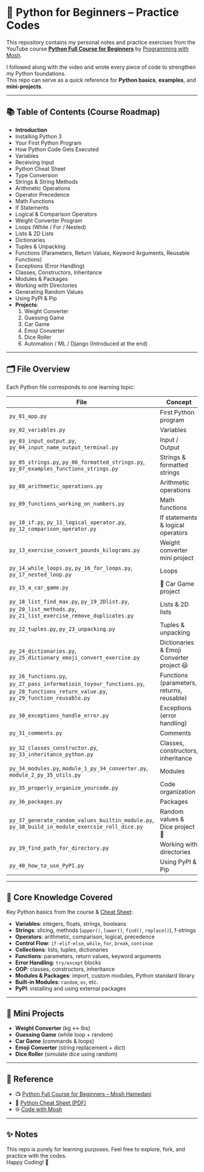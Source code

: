 # 🐍 Python for Beginners – Practice Codes

This repository contains my personal notes and practice exercises from the YouTube course **[Python Full Course for Beginners](https://www.youtube.com/watch?v=_uQrJ0TkZlc)** by [Programming with Mosh](https://www.youtube.com/user/programmingwithmosh).  

I followed along with the video and wrote every piece of code to strengthen my Python foundations.  
This repo can serve as a quick reference for **Python basics**, **examples**, and **mini-projects**.

---

## 📚 Table of Contents (Course Roadmap)

- **Introduction**
- Installing Python 3
- Your First Python Program
- How Python Code Gets Executed
- Variables
- Receiving Input
- Python Cheat Sheet
- Type Conversion
- Strings & String Methods
- Arithmetic Operations
- Operator Precedence
- Math Functions
- If Statements
- Logical & Comparison Operators
- Weight Converter Program
- Loops (While / For / Nested)
- Lists & 2D Lists
- Dictionaries
- Tuples & Unpacking
- Functions (Parameters, Return Values, Keyword Arguments, Reusable Functions)
- Exceptions (Error Handling)
- Classes, Constructors, Inheritance
- Modules & Packages
- Working with Directories
- Generating Random Values
- Using PyPI & Pip
- **Projects**:
  1. Weight Converter
  2. Guessing Game
  3. Car Game
  4. Emoji Converter
  5. Dice Roller
  6. Automation / ML / Django (Introduced at the end)

---

## 🗂 File Overview

Each Python file corresponds to one learning topic:

| File | Concept |
|------|---------|
| `py_01_app.py` | First Python program |
| `py_02_variables.py` | Variables |
| `py_03_input_output.py`, `py_04_input_name_output_terminal.py` | Input / Output |
| `py_05_strings.py`, `py_06_formatted_strings.py`, `py_07_examples_functions_strings.py` | Strings & formatted strings |
| `py_08_arithmetic_operations.py` | Arithmetic operations |
| `py_09_functions_working_on_numbers.py` | Math functions |
| `py_10_if.py`, `py_11_logical_operator.py`, `py_12_comparison_operator.py` | If statements & logical operators |
| `py_13_exercise_convert_pounds_kilograms.py` | Weight converter mini project |
| `py_14_while_loops.py`, `py_16_for_loops.py`, `py_17_nested_loop.py` | Loops |
| `py_15_a_car_game.py` | 🚗 Car Game project |
| `py_18_list_find_max.py`, `py_19_2Dlist.py`, `py_20_list_methods.py`, `py_21_list_exercise_remove_duplicates.py` | Lists & 2D lists |
| `py_22_tuples.py`, `py_23_unpacking.py` | Tuples & unpacking |
| `py_24_dictionaries.py`, `py_25_dictionary_emoji_convert_exercise.py` | Dictionaries & Emoji Converter project 😃 |
| `py_26_functions.py`, `py_27_pass_informatioin_toyour_functions.py`, `py_28_functions_return_value.py`, `py_29_function_reusable.py` | Functions (parameters, returns, reusable) |
| `py_30_exceptions_handle_error.py` | Exceptions (error handling) |
| `py_31_comments.py` | Comments |
| `py_32_classes_constructor.py`, `py_33_inheritance_python.py` | Classes, constructors, inheritance |
| `py_34_modules.py`, `module_1_py_34_converter.py`, `module_2_py_35_utils.py` | Modules |
| `py_35_properly_organize_yourcode.py` | Code organization |
| `py_36_packages.py` | Packages |
| `py_37_generate_random_values_builtin_module.py`, `py_38_build_in_module_exercsie_roll_dice.py` | Random values & Dice project 🎲 |
| `py_39_find_path_for_directory.py` | Working with directories |
| `py_40_how_to_use_PyPI.py` | Using PyPI & Pip |

---

## 🧾 Core Knowledge Covered

Key Python basics from the course & [Cheat Sheet](python.pdf):

- **Variables**: integers, floats, strings, booleans
- **Strings**: slicing, methods (`upper()`, `lower()`, `find()`, `replace()`), f-strings
- **Operators**: arithmetic, comparison, logical, precedence
- **Control Flow**: `if-elif-else`, `while`, `for`, `break`, `continue`
- **Collections**: lists, tuples, dictionaries
- **Functions**: parameters, return values, keyword arguments
- **Error Handling**: `try/except` blocks
- **OOP**: classes, constructors, inheritance
- **Modules & Packages**: import, custom modules, Python standard library
- **Built-in Modules**: `random`, `os`, etc.
- **PyPI**: installing and using external packages

---

## 🚀 Mini Projects

- **Weight Converter** (kg ↔ lbs)
- **Guessing Game** (while loop + random)
- **Car Game** (commands & loops)
- **Emoji Converter** (string replacement + dict)
- **Dice Roller** (simulate dice using random)

---

## 🔖 Reference

- 📺 [Python Full Course for Beginners – Mosh Hamedani](https://www.youtube.com/watch?v=_uQrJ0TkZlc)  
- 📑 [Python Cheat Sheet (PDF)](./python.pdf)  
- 🌐 [Code with Mosh](https://codewithmosh.com)

---

## ✨ Notes

This repo is purely for learning purposes. Feel free to explore, fork, and practice with the codes.  
Happy Coding! 🎉

